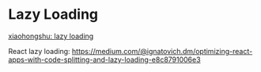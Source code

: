 # Lazy Loading

<a href="https://www.xiaohongshu.com/explore/68d63ceb0000000013005f69?app_platform=ios&app_version=8.99.1&share_from_user_hidden=true&xsec_source=app_share&type=normal&xsec_token=CBtSUTi7L4R714z4Yz496ebjhk6U7AAUt4s1niWEb5IFA=&author_share=1&xhsshare=WeixinSession&shareRedId=N0o7QTc5Sjk2NzUyOTgwNjY0OTc2SUhB&apptime=1758895768&share_id=59e17a585f6d41d599258ac32d743604&code=081MYHkl2SDZmg4nIynl2vRvdb2MYHkL&state=wx_oauth">xiaohongshu: lazy loading</a>

React lazy loading: https://medium.com/@ignatovich.dm/optimizing-react-apps-with-code-splitting-and-lazy-loading-e8c8791006e3
